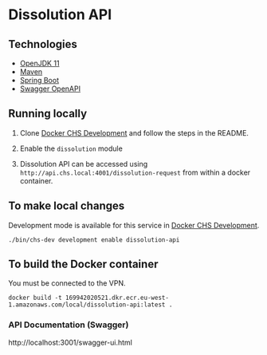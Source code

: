 # Dissolution API

## Technologies
- [OpenJDK 11](https://jdk.java.net/archive/)
- [Maven](https://maven.apache.org/download.cgi)
- [Spring Boot](https://spring.io/projects/spring-boot)
- [Swagger OpenAPI](https://swagger.io/docs/specification/about/)

## Running locally

1. Clone [Docker CHS Development](https://github.com/companieshouse/docker-chs-development) and follow the steps in the README.

2. Enable the `dissolution` module

3. Dissolution API can be accessed using `http://api.chs.local:4001/dissolution-request` from within a docker container.

## To make local changes

Development mode is available for this service in [Docker CHS Development](https://github.com/companieshouse/docker-chs-development).

    ./bin/chs-dev development enable dissolution-api

## To build the Docker container

You must be connected to the VPN.

    docker build -t 169942020521.dkr.ecr.eu-west-1.amazonaws.com/local/dissolution-api:latest .

### API Documentation (Swagger)

http://localhost:3001/swagger-ui.html

